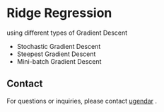 # Ridge Regression

using different types of Gradient Descent
  - Stochastic Gradient Descent
  - Steepest Gradient Descent
  - Mini-batch Gradient Descent



## Contact
For questions or inquiries, please contact [ugendar](mailto:ugendar07@gmail.com) .

